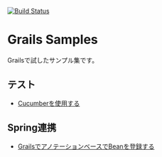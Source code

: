 [![Build Status](https://travis-ci.org/yamkazu/grails-samples.png?branch=master)](https://travis-ci.org/yamkazu/grails-samples)

Grails Samples
===============

Grailsで試したサンプル集です。


テスト
------

+ [Cucumberを使用する](cucumber/README.md)

Spring連携
-----------

+ [GrailsでアノテーションベースでBeanを登録する](spring-auto-scanning/README.md)
